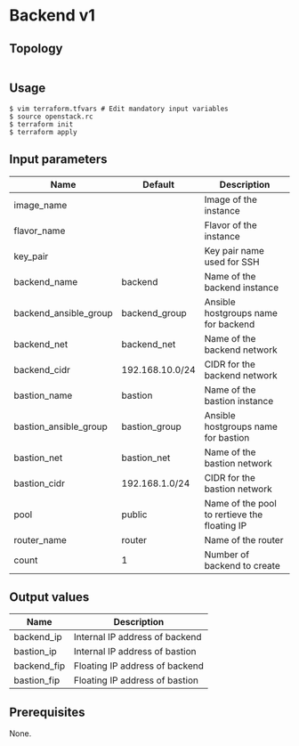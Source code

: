 # Backend v1

## Topology
```
```

## Usage
```
$ vim terraform.tfvars # Edit mandatory input variables
$ source openstack.rc
$ terraform init
$ terraform apply
```
## Input parameters
| Name                  | Default         | Description                                  |
|-----------------------|-----------------|----------------------------------------------|
| image_name            |                 | Image of the instance                        |
| flavor_name           |                 | Flavor of the instance                       |
| key_pair              |                 | Key pair name used for SSH                   |
| backend_name          | backend         | Name of the backend instance                 |
| backend_ansible_group | backend_group   | Ansible hostgroups name for backend          |
| backend_net           | backend_net     | Name of the backend network                  |
| backend_cidr          | 192.168.10.0/24 | CIDR for the backend network                 |
| bastion_name          | bastion         | Name of the bastion instance                 |
| bastion_ansible_group | bastion_group   | Ansible hostgroups name for bastion          |
| bastion_net           | bastion_net     | Name of the bastion network                  |
| bastion_cidr          | 192.168.1.0/24  | CIDR for the bastion network                 |
| pool                  | public          | Name of the pool to rertieve the floating IP |
| router_name           | router          | Name of the router                           |
| count                 | 1               | Number of backend to create                  |

## Output values
| Name          | Description                                  |
|---------------|----------------------------------------------|
| backend_ip    | Internal IP address of backend               |
| bastion_ip    | Internal IP address of bastion               |
| backend_fip   | Floating IP address of backend               |
| bastion_fip   | Floating IP address of bastion               |

## Prerequisites
None.

